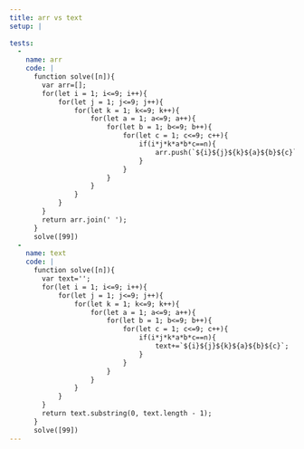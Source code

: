```yaml
---
title: arr vs text
setup: |
  
tests:
  -
    name: arr
    code: |
      function solve([n]){
      	var arr=[];
      	for(let i = 1; i<=9; i++){
      		for(let j = 1; j<=9; j++){
      			for(let k = 1; k<=9; k++){
      				for(let a = 1; a<=9; a++){
      					for(let b = 1; b<=9; b++){
      						for(let c = 1; c<=9; c++){
      							if(i*j*k*a*b*c==n){
      								arr.push(`${i}${j}${k}${a}${b}${c}`);
      							}
      						}
      					}
      				}
              	}
      	    }
      	}
      	return arr.join(' ');
      }
      solve([99])
  -
    name: text
    code: |
      function solve([n]){
      	var text='';
      	for(let i = 1; i<=9; i++){
      		for(let j = 1; j<=9; j++){
      			for(let k = 1; k<=9; k++){
      				for(let a = 1; a<=9; a++){
      					for(let b = 1; b<=9; b++){
      						for(let c = 1; c<=9; c++){
      							if(i*j*k*a*b*c==n){
      								text+=`${i}${j}${k}${a}${b}${c}`;
      							}
      						}
      					}
      				}
              	}
      	    }
      	}
      	return text.substring(0, text.length - 1);
      }
      solve([99])
---
```


